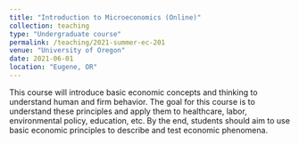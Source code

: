 ```yaml
---
title: "Introduction to Microeconomics (Online)"
collection: teaching
type: "Undergraduate course"
permalink: /teaching/2021-summer-ec-201
venue: "University of Oregon"
date: 2021-06-01
location: "Eugene, OR"
---
```


This course will introduce basic economic concepts and thinking to understand human and firm behavior. The goal for this course is to understand these principles and apply them to healthcare, labor, environmental policy, education, etc. By the end, students should aim to use basic economic principles to describe and test economic phenomena.
